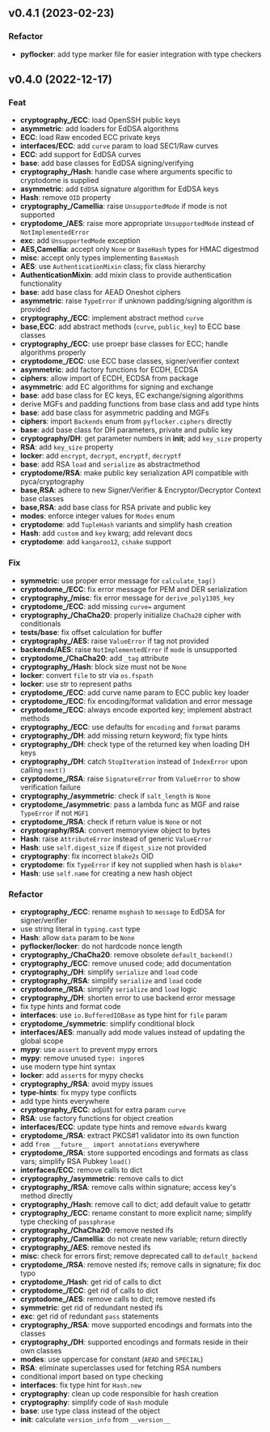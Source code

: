 ## v0.4.1 (2023-02-23)

### Refactor

- **pyflocker**: add type marker file for easier integration with type checkers

## v0.4.0 (2022-12-17)

### Feat

- **cryptography_/ECC**: load OpenSSH public keys
- **asymmetric**: add loaders for EdDSA algorithms
- **ECC**: load Raw encoded ECC private keys
- **interfaces/ECC**: add `curve` param to load SEC1/Raw curves
- **ECC**: add support for EdDSA curves
- **base**: add base classes for EdDSA signing/verifying
- **cryptography_/Hash**: handle case where arguments specific to cryptodome is supplied
- **asymmetric**: add `EdDSA` signature algorithm for EdDSA keys
- **Hash**: remove `OID` property
- **cryptography_/Camellia**: raise `UnsupportedMode` if mode is not supported
- **cryptodome_/AES**: raise more appropriate `UnsupportedMode` instead of `NotImplementedError`
- **exc**: add `UnsupportedMode` exception
- **AES,Camellia**: accept only `None` or `BaseHash` types for HMAC digestmod
- **misc**: accept only types implementing `BaseHash`
- **AES**: use `AuthenticationMixin` class; fix class hierarchy
- **AuthenticationMixin**: add mixin class to provide authentication functionality
- **base**: add base class for AEAD Oneshot ciphers
- **asymmetric**: raise `TypeError` if unknown padding/signing algorithm is provided
- **cryptography_/ECC**: implement abstract method `curve`
- **base,ECC**: add abstract methods (`curve`, `public_key`) to ECC base classes
- **cryptography_/ECC**: use proepr base classes for ECC; handle algorithms properly
- **cryptodome_/ECC**: use ECC base classes, signer/verifier context
- **asymmetric**: add factory functions for ECDH, ECDSA
- **ciphers**: allow import of ECDH, ECDSA from package
- **asymmetric**: add EC algorithms for signing and exchange
- **base**: add base class for EC keys, EC exchange/signing algorithms
- derive MGFs and padding functions from base class and add type hints
- **base**: add base class for asymmetric padding and MGFs
- **ciphers**: import `Backends` enum from `pyflocker.ciphers` directly
- **base**: add base class for DH parameters, private and public key
- **cryptography/DH**: get parameter numbers in __init__; add `key_size` property
- **RSA**: add `key_size` property
- **locker**: add `encrypt`, `decrypt`, `encryptf`, `decryptf`
- **base**: add RSA `load` and `serialize` as abstractmethod
- **cryptodome/RSA**: make public key serialization API compatible with pyca/cryptography
- **base,RSA**: adhere to new Signer/Verifier & Encryptor/Decryptor Context base classes
- **base,RSA**: add base class for RSA private and public key
- **modes**: enforce integer values for `Modes` enum
- **cryptodome**: add `TupleHash` variants and simplify hash creation
- **Hash**: add `custom` and `key` kwarg; add relevant docs
- **cryptodome**: add `kangaroo12`, `cshake` support

### Fix

- **symmetric**: use proper error message for `calculate_tag()`
- **cryptodome_/ECC**: fix error message for PEM and DER serialization
- **cryptography_/misc**: fix error message for `derive_poly1305_key`
- **cryptodome_/ECC**: add missing `curve=` argument
- **cryptography_/ChaCha20**: properly initialize `ChaCha20` cipher with conditionals
- **tests/base**: fix offset calculation for buffer
- **cryptography_/AES**: raise `ValueError` if tag not provided
- **backends/AES**: raise `NotImplementedError` if `mode` is unsupported
- **cryptodome_/ChaCha20**: add `_tag` attribute
- **cryptography_/Hash**: block size must not be `None`
- **locker**: convert `file` to str via `os.fspath`
- **locker**: use str to represent paths
- **cryptodome_/ECC**: add curve name param to ECC public key loader
- **cryptodome_/ECC**: fix encoding/format validation and error message
- **cryptodome_/ECC**: always encode exported key; implement abstract methods
- **cryptography_/ECC**: use defaults for `encoding` and `format` params
- **cryptography_/DH**: add missing return keyword; fix type hints
- **cryptography_/DH**: check type of the returned key when loading DH keys
- **cryptography_/DH**: catch `StopIteration` instead of `IndexError` upon calling `next()`
- **cryptodome_/RSA**: raise `SignatureError` from `ValueError` to show verification failure
- **cryptography_/asymmetric**: check if `salt_length` is `None`
- **cryptodome_/asymmetric**: pass a lambda func as MGF and raise `TypeError` if not `MGF1`
- **cryptodome_/RSA**: check if return value is `None` or not
- **cryptography/RSA**: convert memoryview object to bytes
- **Hash**: raise `AttributeError` instead of generic `ValueError`
- **Hash**: use `self.digest_size` if `digest_size` not provided
- **cryptography**: fix incorrect `blake2s` OID
- **cryptodome**: fix `TypeError` if key not supplied when hash is `blake*`
- **Hash**: use `self.name` for creating a new hash object

### Refactor

- **cryptography_/ECC**: rename `msghash` to `message` to EdDSA for signer/verifier
- use string literal in `typing.cast` type
- **Hash**: allow `data` param to be `None`
- **pyflocker/locker**: do not hardcode nonce length
- **cryptography_/ChaCha20**: remove obsolete `default_backend()`
- **cryptography_/ECC**: remove unused code; add documentation
- **cryptography_/DH**: simplify `serialize` and `load` code
- **cryptography_/RSA**: simplify `serialize` and `load` code
- **cryptodome_/RSA**: simplify `serialize` and `load` logic
- **cryptography_/DH**: shorten error to use backend error message
- fix type hints and format code
- **interfaces**: use `io.BufferedIOBase` as type hint for `file` param
- **cryptodome_/symmetric**: simplify conditional block
- **interfaces/AES**: manually add mode values instead of updating the global scope
- **mypy**: use `assert` to prevent mypy errors
- **mypy**: remove unused `type: ingore`s
- use modern type hint syntax
- **locker**: add `assert`s for mypy checks
- **cryptography_/RSA**: avoid mypy issues
- **type-hints**: fix mypy type conflicts
- add type hints everywhere
- **cryptography_/ECC**: adjust for extra param `curve`
- **RSA**: use factory functions for object creation
- **interfaces/ECC**: update type hints and remove ``edwards`` kwarg
- **cryptodome_/RSA**: extract PKCS#1 validator into its own function
- add `from __future__ import annotations` everywhere
- **cryptodome_/RSA**: store supported encodings and formats as class vars; simplify RSA Pubkey `load()`
- **interfaces/ECC**: remove calls to dict
- **cryptography_/asymmetric**: remove calls to dict
- **cryptography_/RSA**: remove calls within signature; access key's method directly
- **cryptography_/Hash**: remove call to dict; add default value to getattr
- **cryptography_/ECC**: rename constant to more explicit name; simplify type checking of `passphrase`
- **cryptography_/ChaCha20**: remove nested ifs
- **cryptography_/Camellia**: do not create new variable; return directly
- **cryptography_/AES**: remove nested ifs
- **misc**: check for errors first; remove deprecated call to `default_backend`
- **cryptodome_/RSA**: remove nested ifs; remove calls in signature; fix doc typo
- **cryptodome_/Hash**: get rid of calls to dict
- **cryptodome_/ECC**: get rid of calls to dict
- **cryptodome_/AES**: remove calls to dict; remove nested ifs
- **symmetric**: get rid of redundant nested ifs
- **exc**: get rid of redundant `pass` statements
- **cryptography_/RSA**: move supported encodings and formats into the classes
- **cryptography_/DH**: supported encodings and formats reside in their own classes
- **modes**: use uppercase for constant (`AEAD` and `SPECIAL`)
- **RSA**: eliminate superclasses used for fetching RSA numbers
- conditional import based on type checking
- **interfaces**: fix type hint for `Hash.new`
- **cryptography**: clean up code responsible for hash creation
- **cryptography**: simplify code of `Hash` module
- **base**: use type class instead of the object
- **__init__**: calculate `version_info` from `__version__`
